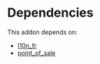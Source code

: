 # Dependencies

This addon depends on:

- [l10n_fr](https://github.com/bringout/oca-ocb-l10n_europe/tree/5de71bc386fb5f5a7c53f5119023df331cad0f38/odoo-bringout-oca-ocb-l10n_fr)
- [point_of_sale](https://github.com/bringout/oca-ocb-sale/tree/3e269fa48ad4d81d3305977a3a962b1dc0f75ef3/odoo-bringout-oca-ocb-point_of_sale)
